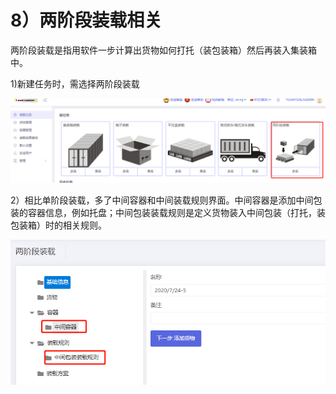 # 8）两阶段装载相关

两阶段装载是指用软件一步计算出货物如何打托（装包装箱）然后再装入集装箱中。

1\)新建任务时，需选择两阶段装载

![](../../../.gitbook/assets/50.png)

2）相比单阶段装载，多了中间容器和中间装载规则界面。中间容器是添加中间包装的容器信息，例如托盘；中间包装装载规则是定义货物装入中间包装（打托，装包装箱）时的相关规则。

![](../../../.gitbook/assets/51.png)



